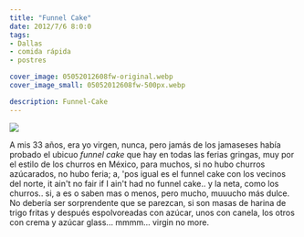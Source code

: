 ```yaml
---
title: "Funnel Cake"
date: 2012/7/6 8:0:0
tags: 
- Dallas
- comida rápida
- postres

cover_image: 05052012608fw-original.webp
cover_image_small: 05052012608fw-500px.webp

description: Funnel-Cake
---
```



[![](05052012608fw)](05052012608fw-original.webp)

A mis 33 años, era yo virgen, nunca, pero jamás de los jamaseses había probado el ubicuo *funnel cake* que hay en todas las ferias gringas, muy por el estilo de los churros en México, para muchos, si no hubo churros azúcarados, no hubo feria; a, 'pos igual es el funnel cake con los vecinos del norte, it ain't no fair if I ain't had no funnel cake.. y la neta, como los churros.. si, a es o saben mas o menos, pero mucho, muuucho más dulce. No debería ser sorprendente que se parezcan, si son masas de harina de trigo fritas y después espolvoreadas con azúcar, unos con canela, los otros con crema y azúcar glass... mmmm... virgin no more.
